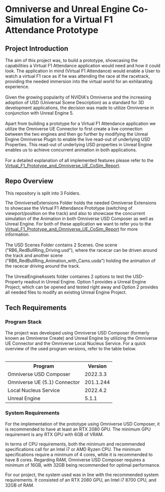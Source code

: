 <h1>Omniverse and Unreal Engine Co-Simulation for a Virtual F1 Attendance Prototype</h1>

<h2>Project Introduction</h2>
The aim of this project was, to build a prototype, showcasing the capabilities a Virtual F1 Attendance application would need and how it could look. The application in mind (Virtual F1 Attendance) would enable a User to watch a virtual F1 race as if he was attending the race at the racetrack, providing the needed immersion into the virtual world for an exhilarating experience.
<br></br>
Given the growing popularity of NVIDIA's Omniverse and the increasing adoption of USD (Universal Scene Description) as a standard for 3D development applications, the decision was made to utilize Omniverse in conjunction with Unreal Engine 5. 
<br></br>
Apart from building a prototype for a Virtual F1 Attendance application we utilize the Omniverse UE Connector to first create a live connection between the two engines and then go further by modifying the Unreal Engine Omniverse Plugin to enable the live read-out of underlying USD Properties. This read-out of underlying USD properties in Unreal Engine enables us to achieve concurrent animation in both applications.
<br></br>
For a detailed explanation of all implemented features please refer to the <a href="https://github.com/itsthestranger/omni-virtual-f1-prototype/blob/main/Virtual_F1_Prototype_and_Omniverse_UE_CoSim_Report.pdf">Virtual_F1_Prototype_and_Omniverse_UE_CoSim_Report</a>.

<h2>Repo Overview</h2>
This repository is split into 3 Folders. 


The OmniverseExtensions Folder holds the needed Omniverse Extensions to showcase the Virtual F1 Attendance Prototype (switching of viewport/position on the track) and also to showcase the concurrent simulation of the Animation in both Omniverse USD Composer as well as Unreal Engine. For both of these application we want to refer you to the <a href="https://github.com/itsthestranger/omni-virtual-f1-prototype/blob/main/Virtual_F1_Prototype_and_Omniverse_UE_CoSim_Report.pdf">Virtual_F1_Prototype_and_Omniverse_UE_CoSim_Report</a> for more information.
<br></br>
The USD Scenes Folder contains 2 Scenes. One scene ("RB6_RedBullRing_Driving.usd"), where the racecar can be driven around the track and another scene ("RB6_RedBullRing_Animation_with_Cams.usda") holding the animation of the racecar driving around the track.
<br></br>
The UnrealEngineAssets folder containes 2 options to test the USD-Property readout in Unreal Engine. Option 1 provides a Unreal Engine Project, which can be opened and tested right away and Option 2 provides all needed files to modify an existing Unreal Engine Project.


<h2>Tech Requirements</h2>

<h3>Program Stack</h3>
The project was developed using Omniverse USD Composer (formerly known as Omniverse Create) and Unreal Engine by utilizing the Omniverse UE Connector and the Omniverse Local Nucleus Service. For a quick overview of the used program versions, refer to the table below.
<br></br>

<table>
  <tr>
    <th>Program</th>
    <th>Version</th>
  </tr>
  <tr>
    <td>Omniverse USD Composer</td>
    <td>2022.3.3</td>
  </tr>
  <tr>
    <td>Omniverse UE (5.1) Connector</td>
    <td>201.1.244</td>
  </tr>
  <tr>
    <td>Local Nucleus Service</td>
    <td>2022.4.2</td>
  </tr>
  <tr>
    <td>Unreal Engine</td>
    <td>5.1.1</td>
  </tr>
</table>

<h3>System Requirements</h3>
For the implementation of the prototype using Omniverse USD Composer, it is recommended to have at least an RTX 2080 GPU. The minimum GPU requirement is any RTX GPU with 6GB of VRAM.

In terms of CPU requirements, both the minimum and recommended specifications call for an Intel i7 or AMD Ryzen CPU. The minimum specifications require a minimum of 4 cores, while it is recommended to have 8 cores.
Regarding RAM, Omniverse USD Composer requires a minimum of 16GB, with 32GB being recommended for optimal performance.

For our project, the system used was in line with the recommended system requirements. It consisted of an RTX 2080 GPU, an Intel i7 8700 CPU, and 32GB of RAM.
